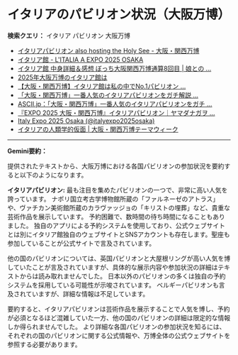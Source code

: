 # イタリアのパビリオン状況（大阪万博）

**検索クエリ：** イタリア パビリオン 大阪万博

- [イタリアパビリオン also hosting the Holy See - 大阪・関西万博](https://www.expo2025.or.jp/official-participant/italy/)
- [イタリア館 - L'ITALIA A EXPO 2025 OSAKA](https://www.italyexpo2025osaka.it/ja/itariaguan)
- [イタリア館 中身詳細＆感想 ぼっち大阪関西万博通算8回目 | 娘との ...](https://ameblo.jp/wakochi0316/entry-12905719318.html)
- [2025年大阪万博のイタリア館は](https://www.italyexpo2025osaka.it/ja)
- [【大阪・関西万博】イタリア館は私の中でNo.1パビリオン ...](https://yukonosuke.com/entry/osaka_banpaku_italy)
- [「大阪・関西万博」一番人気のイタリアパビリオンをガチ解説 ...](https://lovewalker.jp/elem/000/004/268/4268276/)
- [ASCII.jp：「大阪・関西万博」一番人気のイタリアパビリオンをガチ ...](https://ascii.jp/elem/000/004/268/4268276/)
- [『EXPO 2025 大阪・関西万博』イタリアパビリオン｜ヤマダナガヲ ...](https://note.com/yamada_tourist/n/n8e18f9e7de68)
- [Italy Expo 2025 Osaka (@italyexpo2025osaka)](https://www.instagram.com/italyexpo2025osaka/?hl=ja)
- [イタリアの人類学的仮面 | 大阪・関西万博テーマウィーク](https://theme-weeks.expo2025.or.jp/program/detail/6814be357866f.html)


---

**Gemini要約：**

提供されたテキストから、大阪万博における各国パビリオンの参加状況を要約すると以下のようになります。

**イタリアパビリオン:**  最も注目を集めたパビリオンの一つで、非常に高い人気を誇っています。  ナポリ国立考古学博物館所蔵の「ファルネーゼのアトラス」や、ヴァチカン美術館所蔵のカラヴァッジョの「キリストの埋葬」など、貴重な芸術作品を展示しています。  予約困難で、数時間の待ち時間になることもありました。  独自のアプリによる予約システムを使用しており、公式ウェブサイトとは別にイタリア館独自のウェブサイトとSNSアカウントも存在します。聖座も参加していることが公式サイトで言及されています。


他の国のパビリオンについては、英国パビリオンと大屋根リングが高い人気を博していたことが言及されていますが、具体的な展示内容や参加状況の詳細はテキストからは読み取れませんでした。  日本以外のパビリオンの多くは独自の予約システムを採用している可能性が示唆されています。  ベルギーパビリオンも言及されていますが、詳細な情報は不足しています。


要約すると、イタリアパビリオンは芸術作品を展示することで人気を博し、予約が必須となるほど混雑していた一方、他の国のパビリオンの詳細は限定的な情報しか得られませんでした。  より詳細な各国パビリオンの参加状況を知るには、それぞれの国のパビリオンに関する公式情報や、万博全体の公式ウェブサイトを参照する必要があります。

